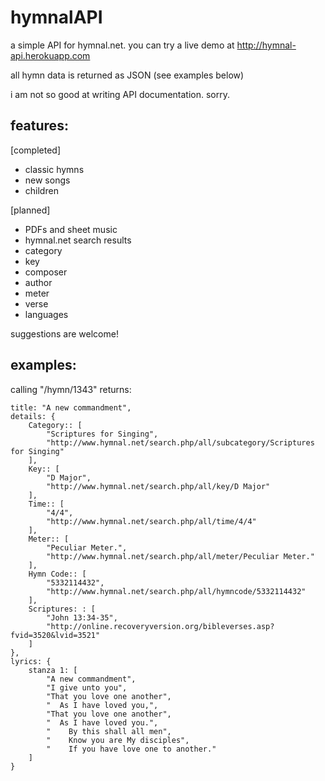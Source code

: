 hymnalAPI
=========

a simple API for hymnal.net. you can try a live demo at http://hymnal-api.herokuapp.com

all hymn data is returned as JSON (see examples below)

i am not so good at writing API documentation. sorry.

features:
---------

[completed]
- classic hymns
- new songs
- children

[planned]
- PDFs and sheet music
- hymnal.net search results
- category
- key
- composer
- author
- meter
- verse
- languages

suggestions are welcome!

examples:
---------

calling "/hymn/1343" returns:


	title: "A new commandment",
	details: {
		Category:: [
			"Scriptures for Singing",
			"http://www.hymnal.net/search.php/all/subcategory/Scriptures for Singing"
		],
		Key:: [
			"D Major",
			"http://www.hymnal.net/search.php/all/key/D Major"
		],
		Time:: [
			"4/4",
			"http://www.hymnal.net/search.php/all/time/4/4"
		],
		Meter:: [
			"Peculiar Meter.",
			"http://www.hymnal.net/search.php/all/meter/Peculiar Meter."
		],
		Hymn Code:: [
			"5332114432",
			"http://www.hymnal.net/search.php/all/hymncode/5332114432"
		],
		Scriptures: : [
			"John 13:34-35",
			"http://online.recoveryversion.org/bibleverses.asp?fvid=3520&lvid=3521"
		]
	},
	lyrics: {
		stanza 1: [
			"A new commandment",
			"I give unto you",
			"That you love one another",
			"  As I have loved you,",
			"That you love one another",
			"  As I have loved you.",
			"    By this shall all men",
			"    Know you are My disciples",
			"    If you have love one to another."
		]
	}
